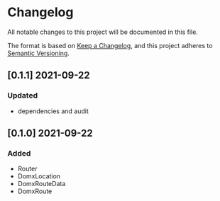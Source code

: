 # Changelog
All notable changes to this project will be documented in this file.

The format is based on [Keep a Changelog](https://keepachangelog.com/en/1.0.0/),
and this project adheres to [Semantic Versioning](https://semver.org/spec/v2.0.0.html).

## [0.1.1] 2021-09-22
### Updated
- dependencies and audit

## [0.1.0] 2021-09-22
### Added
- Router
- DomxLocation
- DomxRouteData
- DomxRoute
